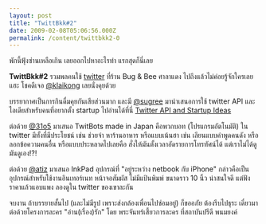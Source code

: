 ```yaml
---
layout: post
title: "TwittBkk#2"
date: 2009-02-08T05:06:56.000Z
permalink: /content/twittbkk2-0
---
```


พักนี้ฟุ้งซ่านเหลือเกิน เลยออกไปหาอะไรทำ แรกสุดก็นี่เลย

<strong>TwittBkk#2</strong>
รวมพลคนใช้ <a href="http://twitter.com">twitter</a> ที่ร้าน Bug & Bee ศาลาแดง ไปถึงแล้วไม่ค่อยรู้จักใครเลยแฮะ โชคดีเจอ <a href="http://twitter.com/klaikong">@klaikong</a> เลยนั่งคุยด้วย

บรรยากาศเป็นการกินดื่มคุยกันเสียส่วนมาก และมี <a href="http://twitter.com/sugree">@sugree</a> มานำเสนอการใช้ twitter API และไอเดียสำหรับคนที่อยากตั้ง startup ไปอ่านได้ที่นี่ <a href="http://sugree.com/node/419">Twitter API and Startup Ideas</a>

ต่อด้วย <a href="http://twitter.com/31o5">@31o5</a> มาเสนอ TwitBots made in Japan คือพวกบอท (โปรแกรมอัตโนมัติ) ใน twitter มีทั้งที่มีประโยชน์ เช่น ช่วยจำ หาร้านอาหาร หรือแบบเน้นฮา เช่น เลียนแบบคำพูดคนดัง หรือลอกข้อความคนอื่น หรือแบบประหลาดไปเลยคือ สั่งให้มันตั้งเวลาอัดรายการโทรทัศน์ได้ แต่เราไม่ได้ดู มันดูเอง!?!

ต่อด้วย <a href="http://twitter.com/atiz">@atiz</a> มาเสนอ InkPad อุปกรณ์ที่ "อยู่ระหว่าง netbook กับ iPhone" กล่าวคือเป็นอุปกรณ์สำหรับใช้งานอินเทอร์เนท หน้าจอสัมผัส ไม่มีแป้นพิมพ์ ขนาดราว 10 นิ้ว น่าสนใจดี แต่ฟังราคาแล้วแอบแพง ลองดูใน twitter ของเขาละกัน

จบงาน ถ้าบรรยายสั้นไป (และไม่มีรูป เพราะส่งกล้องเพื่อนไปซ่อมอยู่) ก็ขออภัย ต้องรีบไปธุระ เดี๋ยวมาต่อด้วยโครงการละคร "อ่าน(เรื่อง)รัก" โดย พระจันทร์เสี้ยวการละคร ที่สถาบันปรีดี พนมยงค์
